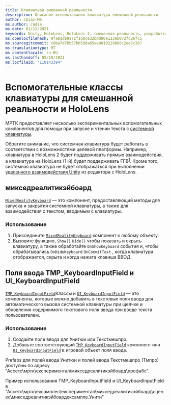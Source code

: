 ```yaml
---
title: Клавиатура смешанной реальности
description: Описание использования клавиатуры смешанной реальности
author: CDiaz-MS
ms.author: cadia
ms.date: 01/12/2021
keywords: Unity, HoloLens, HoloLens 2, смешанная реальность, разработка, MRTK
ms.openlocfilehash: 9fa81db9a71f1d0ce32bdd80a123eb072fc26fc5
ms.sourcegitcommit: c0ba7d7bb57bb5dda65ee9019229b68c2ee7c267
ms.translationtype: MT
ms.contentlocale: ru-RU
ms.lasthandoff: 05/19/2021
ms.locfileid: "110143394"
---
```

# <a name="mixed-reality-and-hololens-keyboard-helper-classes"></a>Вспомогательные классы клавиатуры для смешанной реальности и HoloLens

МРТК предоставляет несколько экспериментальных вспомогательных компонентов для помощи при запуске и чтении текста с [системной клавиатуры](../ux-building-blocks/system-keyboard.md).

Обратите внимание, что системная клавиатура будет работать в соответствии с возможностями целевой платформы. Например, клавиатура в HoloLens 2 будет поддерживать прямые взаимодействия, а клавиатура на HoloLens (1-й) будет поддерживать ГГВ<sup>[1](/windows/mixed-reality/gaze)</sup>. Кроме того, системная клавиатура не будет отображаться при выполнении [удаленного взаимодействия Unity](../tools/holographic-remoting.md) из редактора с HoloLens.

## <a name="mixedrealitykeyboard"></a>микседреалитикэйбоард

[`MixedRealityKeyboard`](xref:Microsoft.MixedReality.Toolkit.Experimental.UI.MixedRealityKeyboard) — это компонент, предоставляющий методы для запуска и закрытия системной клавиатуры, а также для взаимодействия с текстом, вводимым с клавиатуры.  

### <a name="how-to-use"></a>Использование

1. Присоедините [`MixedRealityKeyboard`](xref:Microsoft.MixedReality.Toolkit.Experimental.UI.MixedRealityKeyboard) компонент к любому объекту.
2. Вызовите функцию, `Show()` `Hide()` чтобы показать и скрыть клавиатуру, а также обработайте `OnShowKeyboard` события и, чтобы обрабатывались `OnHideKeyboard` `OnCommitText` , когда клавиатура отображается, скрыта и когда нажата клавиша ВВОД.

## <a name="input-fields-tmp_keyboardinputfield-and-ui_keyboardinputfield"></a>Поля ввода TMP_KeyboardInputField и UI_KeyboardInputField

[`TMP_KeyboardInputField`](xref:Microsoft.MixedReality.Toolkit.Experimental.UI.TMP_KeyboardInputField)Классы и [`UI_KeyboardInputField`](xref:Microsoft.MixedReality.Toolkit.Experimental.UI.UI_KeyboardInputField) — это компоненты, которые можно добавить в текстовые поля ввода для автоматического вызова системной клавиатуры при щелчке и обновления содержимого текстового поля ввода при вводе текста пользователем.

### <a name="how-to-use"></a>Использование

1. Создайте поле ввода для Унитюи или Текстмешпро.
2. Добавьте соответствующий [`TMP_KeyboardInputField`](xref:Microsoft.MixedReality.Toolkit.Experimental.UI.TMP_KeyboardInputField) компонент или [`UI_KeyboardInputField`](xref:Microsoft.MixedReality.Toolkit.Experimental.UI.UI_KeyboardInputField) в игровой объект поля ввода.

Prefabs для полей ввода Унитюи и полей ввода Текстмешпро (Тмпро) доступны по адресу "Ассетс\мртк\експериментал\микседреалитикэйбоард\префабс".

Пример использования TMP_KeyboardInputField и UI_KeyboardInputField в "Ассетс\мртк\ексамплес\експериментал\микседреалитикэйбоард\сценес\микседреалитикэйбоардексампле.Унити"